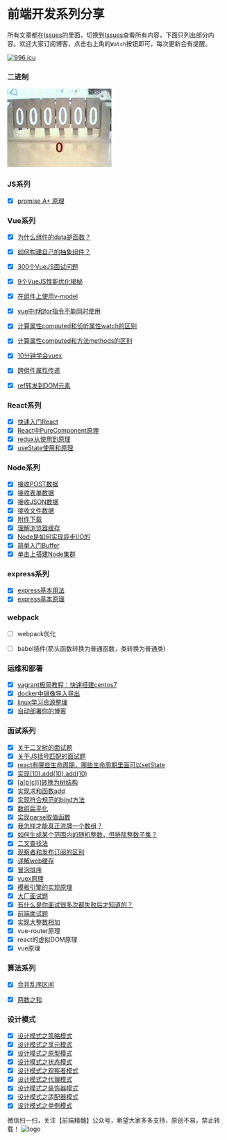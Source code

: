 # 前端开发系列分享
所有文章都在[Issues](https://github.com/wuxianqiang/blog/issues)的里面，切换到[Issues](https://github.com/wuxianqiang/blog/issues)查看所有内容，下面只列出部分内容。欢迎大家订阅博客，点击右上角的`Watch`按钮即可，每次更新会有提醒。

[![996.icu](https://img.shields.io/badge/link-996.icu-red.svg)](https://996.icu)

### 二进制
![二进制](https://github.com/wuxianqiang/blog/blob/master/twocode.gif?raw=true)

### JS系列
* [x] [promise A+ 原理](https://github.com/wuxianqiang/blog/issues/92)

### Vue系列
* [x] [为什么组件的data是函数？](https://github.com/wuxianqiang/blog/issues/120)
* [x] [如何构建自己的抽象组件？](https://github.com/wuxianqiang/blog/issues/119)
* [x] [300个VueJS面试问题](https://github.com/sudheerj/vuejs-interview-questions)
* [x] [9个VueJS性能优化揭秘](https://slides.com/akryum/vueconfus-2019#/3)
* [x] [在组件上使用v-model](https://github.com/wuxianqiang/blog/issues/127)
* [x] [vue中if和for指令不能同时使用](https://github.com/wuxianqiang/blog/issues/128)
* [x] [计算属性computed和侦听属性watch的区别](https://github.com/wuxianqiang/blog/issues/147)
* [x] [计算属性computed和方法methods的区别](https://github.com/wuxianqiang/blog/issues/146)
* [x] [10分钟学会vuex](https://github.com/wuxianqiang/blog/issues/161)
* [x] [跨组件属性传递](https://juejin.im/post/5cce7afae51d453f146bb8d5)
* [x] [ref转发到DOM元素](https://juejin.im/post/5ccee9566fb9a0321b697ca2)


### React系列
* [x] [快速入门React](https://github.com/wuxianqiang/blog/issues/159)
* [x] [React中PureComponent原理](https://github.com/wuxianqiang/blog/issues/160)
* [x] [redux从使用到原理](https://github.com/wuxianqiang/blog/issues/165)
* [x] [useState使用和原理](https://github.com/wuxianqiang/blog/issues/173)

### Node系列

* [x] [接收POST数据](https://github.com/wuxianqiang/blog/issues/122)
* [x] [接收表单数据](https://github.com/wuxianqiang/blog/issues/123)
* [x] [接收JSON数据](https://github.com/wuxianqiang/blog/issues/124)
* [x] [接收文件数据](https://github.com/wuxianqiang/blog/issues/125)
* [x] [附件下载](https://github.com/wuxianqiang/blog/issues/169)
* [x] [理解浏览器缓存](https://github.com/wuxianqiang/blog/issues/121)
* [x] [Node是如何实现异步I/O的](https://github.com/wuxianqiang/blog/issues/156)
* [x] [简单入门Buffer](https://github.com/wuxianqiang/blog/issues/167)
* [x] [单击上搭建Node集群](https://github.com/wuxianqiang/blog/issues/175)

### express系列
* [x] [express基本用法](https://github.com/wuxianqiang/blog/issues/171)
* [x] [express基本原理](https://github.com/wuxianqiang/blog/issues/172)

### webpack

* [ ] webpack优化
* [ ] babel插件(箭头函数转换为普通函数，类转换为普通类)


### 运维和部署
* [x] [vagrant极简教程：快速搭建centos7](https://www.cnblogs.com/wuxianqiang/p/10615201.html)
* [x] [docker中镜像导入导出](https://github.com/wuxianqiang/blog/issues/139)
* [x] [linux学习资源整理](https://github.com/jaywcjlove/linux-command#linux%E5%AD%A6%E4%B9%A0%E8%B5%84%E6%BA%90%E6%95%B4%E7%90%86)
* [x] [自动部署你的博客](https://mp.weixin.qq.com/s/3vZWMdLb9SfbXq4-54crXA)

### 面试系列
* [x] [关于二叉树的面试题](https://github.com/wuxianqiang/blog/issues/254)
* [x] [关于JS括号匹配的面试题](https://juejin.im/post/5e7cb854f265da429e3890ff)
* [x] [react有哪些生命周期，哪些生命周期里面可以setState](https://github.com/wuxianqiang/blog/issues/256)
* [x] [实现(10).add(10).add(10)](https://github.com/wuxianqiang/blog/issues/255)
* [x] [[a[b[c]]]转换为树结构](https://github.com/wuxianqiang/blog/issues/253)
* [x] [实现求和函数add](https://github.com/wuxianqiang/blog/issues/252)
* [x] [实现符合规范的bind方法](https://github.com/wuxianqiang/blog/issues/251)
* [x] [数组扁平化](https://github.com/wuxianqiang/blog/issues/250)
* [x] [实现parse取值函数](https://github.com/wuxianqiang/blog/issues/249)
* [x] [我怎样才能真正洗牌一个数组？](https://github.com/wuxianqiang/blog/issues/235)
* [x] [如何生成某个范围内的随机整数，但排除整数子集？](https://github.com/wuxianqiang/blog/issues/233)
* [x] [二叉查找法](https://github.com/wuxianqiang/blog/issues/225)
* [x] [观察者和发布订阅的区别](https://github.com/wuxianqiang/blog/issues/226)
* [x] [详解web缓存](https://github.com/wuxianqiang/blog/issues/224)
* [x] [冒泡排序](https://github.com/wuxianqiang/blog/issues/221)
* [x] [vuex原理](https://github.com/wuxianqiang/blog/issues/211)
* [x] [模板引擎的实现原理](https://github.com/wuxianqiang/blog/issues/136)
* [x] [大厂面试题](https://github.com/wuxianqiang/blog/issues/106)
* [x] [有什么是你面试很多次都失败后才知道的？](https://www.zhihu.com/question/290543744/answer/595815243)
* [x] [前端面试题](http://www.100mian.com/mianshi/webqianduan/50022.html)
* [x] [实现大整数相加](https://github.com/wuxianqiang/blog/issues/257)
* [x] vue-router原理
* [x] react的虚拟DOM原理
* [x] vue原理

### 算法系列
* [x] [合并乱序区间](https://github.com/wuxianqiang/blog/issues/258)
* [x] [两数之和](https://github.com/wuxianqiang/blog/issues/259)


### 设计模式

* [x] [设计模式之策略模式](http://mp.weixin.qq.com/s?__biz=MzI2ODY0ODM2Ng==&mid=2247486337&idx=1&sn=b2c6d33d7a85102321c1b3f1c687fe81&chksm=eaed2140dd9aa856db5335909f953d228e17471b93c8039d8ba7c86984e9dfb759e9e7570880&scene=21#wechat_redirect)
* [x] [设计模式之享元模式](http://mp.weixin.qq.com/s?__biz=MzI2ODY0ODM2Ng==&mid=2247486329&idx=1&sn=540128ae09d19c3dc57c1a5aae329175&chksm=eaed21b8dd9aa8ae0dfdbb1f418412d3aca00f639090e8322b4eb6dd0b4cb1978c32cdd7a377&scene=21#wechat_redirect)
* [x] [设计模式之原型模式](http://mp.weixin.qq.com/s?__biz=MzI2ODY0ODM2Ng==&mid=2247486324&idx=1&sn=d1e112aa7d6751b66f34e92e5207be7b&chksm=eaed21b5dd9aa8a34b19e63e804ddf8d5040eb0a8509a9d25b08735a0dd6e64d6c88df5ba7be&scene=21#wechat_redirect)
* [x] [设计模式之状态模式](http://mp.weixin.qq.com/s?__biz=MzI2ODY0ODM2Ng==&mid=2247486314&idx=1&sn=64bda0df48401c6fd2cb3689a1c2cb26&chksm=eaed21abdd9aa8bd68dae5212f4fe4121d607a9a9b617c5b7f60edada7a3966e7fd10b4c9b4e&scene=21#wechat_redirect)
* [x] [设计模式之观察者模式](http://mp.weixin.qq.com/s?__biz=MzI2ODY0ODM2Ng==&mid=2247486303&idx=1&sn=1d7f510658054d0a768976f491fd2f5d&chksm=eaed219edd9aa8888f7bfbf945c891eeb604ee5f352e31ff7709f05f65d9d0b075f4b8d1cdda&scene=21#wechat_redirect)
* [x] [设计模式之代理模式](http://mp.weixin.qq.com/s?__biz=MzI2ODY0ODM2Ng==&mid=2247486298&idx=1&sn=e54bacb7238ca8947975dcce60702756&chksm=eaed219bdd9aa88d50129d9e374f58cfb2489e91279f38efab9bc67a046683a368a4921edc33&scene=21#wechat_redirect)
* [x] [设计模式之装饰器模式](http://mp.weixin.qq.com/s?__biz=MzI2ODY0ODM2Ng==&mid=2247486293&idx=1&sn=7178df8c50681726d4128c04f91dd2ec&chksm=eaed2194dd9aa88248198f6a84e01b87dbdcd07c7ea5dd21519e7f427ecbafc007be04fb9083&scene=21#wechat_redirect)
* [x] [设计模式之适配器模式](http://mp.weixin.qq.com/s?__biz=MzI2ODY0ODM2Ng==&mid=2247486286&idx=1&sn=bde5374291eb9a7b8b3c18a5af9dc341&chksm=eaed218fdd9aa899b19dc231a0e4a7a69ced039420a33037eff094cd5d623b6069fb9924fb86&scene=21#wechat_redirect)
* [x] [设计模式之单例模式](http://mp.weixin.qq.com/s?__biz=MzI2ODY0ODM2Ng==&mid=2247486280&idx=1&sn=9f26b9166c924eb37ca9ef426c3722f3&chksm=eaed2189dd9aa89f0ad4ea3dade4131f3372ffa105c227d283d9a5cf19be279848c088041f4a&scene=21#wechat_redirect)

微信扫一扫，关注【前端精髓】公众号，希望大家多多支持，原创不易，禁止转载！
![logo](https://img-blog.csdnimg.cn/20190602090952566.png?x-oss-process=image/watermark,type_ZmFuZ3poZW5naGVpdGk,shadow_10,text_aHR0cHM6Ly9ibG9nLmNzZG4ubmV0L3d1X3hpYW5xaWFuZw==,size_16,color_FFFFFF,t_70)
